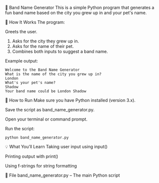 🎸 Band Name Generator
This is a simple Python program that generates a fun band name based on the city you grew up in and your pet's name.

🧠 How It Works
The program:

Greets the user.

1. Asks for the city they grew up in.
2. Asks for the name of their pet.
3. Combines both inputs to suggest a band name.

Example output:
```
Welcome to the Band Name Generator
What is the name of the city you grew up in?
London
What's your pet's name?
Shadow
Your band name could be London Shadow
```

🚀 How to Run
Make sure you have Python installed (version 3.x).

Save the script as band_name_generator.py.

Open your terminal or command prompt.

Run the script:

```
python band_name_generator.py
```

💡 What You’ll Learn
Taking user input using input()

Printing output with print()

Using f-strings for string formatting

📁 File
band_name_generator.py – The main Python script